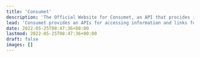 ```yaml
---
title: 'Consumet'
description: 'The Official Website for Consumet, an API that procides information and links to various entertainment.'
lead: 'Consumet provides an APIs for accessing information and links for various entertertainments like movies, books, anime, etc.'
date: 2022-05-25T08:47:36+00:00
lastmod: 2022-05-25T08:47:36+00:00
draft: false
images: []
---
```

